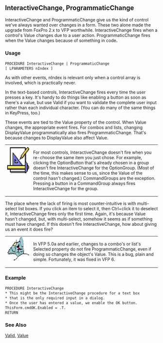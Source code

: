 ## InteractiveChange, ProgrammaticChange

InteractiveChange and ProgrammaticChange give us the kind of control we've always wanted over changes in a form. These two alone made the upgrade from FoxPro 2.x to VFP worthwhile. InteractiveChange fires when a control's Value changes due to a user action. ProgrammaticChange fires when the Value changes because of something in code<b>.</b>

### Usage

```foxpro
PROCEDURE InteractiveChange | ProgrammaticChange
[ LPARAMETERS nIndex ]
```

As with other events, nIndex is relevant only when a control array is involved, which is practically never.

In the text-based controls, InteractiveChange fires every time the user presses a key. It's handy to do things like enabling a button as soon as there's a value, but use Valid if you want to validate the complete user input rather than each individual character. (You can do many of the same things in KeyPress, too.)

These events are tied to the Value property of the control. When Value changes, the appropriate event fires. For combos and lists, changing DisplayValue programmatically also fires ProgrammaticChange. That's because changes to DisplayValue also affect Value.

<table>
<tr>
  <td width="17%" valign="top">
<img width="94" height="94" src="Design.gif">
  </td>
  <td width=83%>
  <p>For most controls, InteractiveChange doesn't fire when you re-choose the same item you just chose. For example, clicking the OptionButton that's already chosen in a group doesn't fire InteractiveChange for the OptionGroup. (Most of the time, this makes sense to us, since the Value of the control hasn't changed.) CommandGroups are the exception. Pressing a button in a CommandGroup always fires InteractiveChange for the group.</p>
  </td>
 </tr>
</table>

The place where the lack of firing is most counter-intuitive is with multi-select list boxes. If you click an item to select it, then Ctrl+click it to deselect it, InteractiveChange fires only the first time. Again, it's because Value hasn't changed, but, with multi-select, somehow it seems as if something must have changed. If this doesn't fire InteractiveChange, how about giving us an event it does fire? 

<table>
<tr>
  <td width="17%" valign="top">
<img width="95" height="78" src="fixbug1.gif">
  </td>
  <td width=83%>
  <p>In VFP 5.0a and earlier, changes to a combo's or list's Selected property do not fire ProgrammaticChange, even if doing so changes the object's Value. This is a bug, plain and simple. Fortunately, it was fixed in VFP 6.</p>
  </td>
 </tr>
</table>

### Example

```foxpro
PROCEDURE InteractiveChange
* This might be the InteractiveChange procedure for a text box
* that is the only required input in a dialog.
* Once the user has entered a value, we enable the OK button.
ThisForm.cmdOK.Enabled = .T.
RETURN
```
### See Also

[Valid](s4g413.md), [Value](s4g414.md)